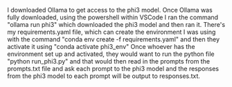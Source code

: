 I downloaded Ollama to get access to the phi3 model. Once Ollama was fully downloaded, using the powershell within VSCode I ran the command "ollama run phi3" which downloaded the phi3 model and then ran it.
There's my requirements.yaml file, which can create the environment I was using with the command "conda env create -f requirements.yaml" and then they activate it using "conda activate phi3_env"
Once whoever has the environment set up and activated, they would want to run the python file "python run_phi3.py" and that would then read in the prompts from the prompts.txt file and ask each prompt to the phi3 model and the responses from the phi3 model to each prompt will be output to responses.txt.